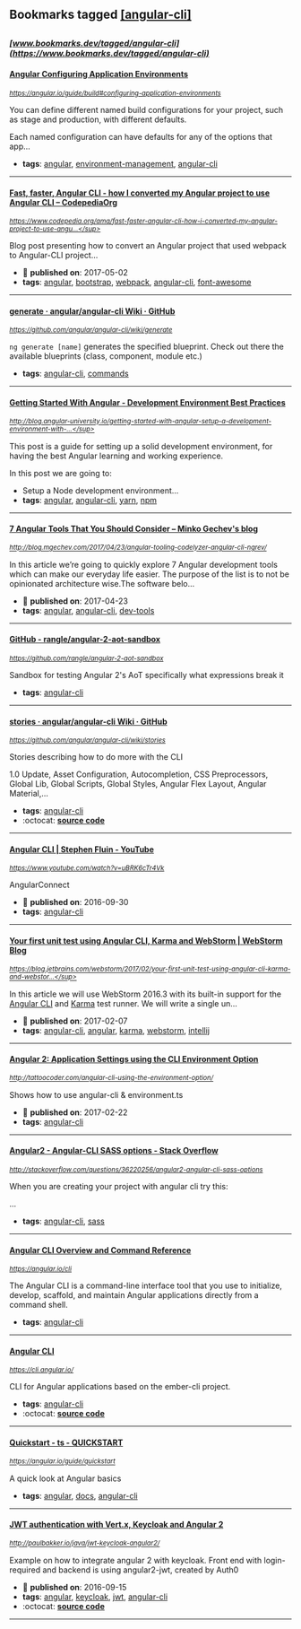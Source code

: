 ## Bookmarks tagged [[angular-cli]](https://www.bookmarks.dev/search?q=[angular-cli])

_<sup><sup>[www.bookmarks.dev/tagged/angular-cli](https://www.bookmarks.dev/tagged/angular-cli)</sup></sup>_
---
#### [Angular Configuring Application Environments](https://angular.io/guide/build#configuring-application-environments)
_<sup>https://angular.io/guide/build#configuring-application-environments</sup>_

You can define different named build configurations for your project, such as stage and production, with different defaults.

Each named configuration can have defaults for any of the options that app...
* **tags**: [angular](../tagged/angular.md), [environment-management](../tagged/environment-management.md), [angular-cli](../tagged/angular-cli.md)
---
#### [Fast, faster, Angular CLI - how I converted my Angular project to use Angular CLI – CodepediaOrg](https://www.codepedia.org/ama/fast-faster-angular-cli-how-i-converted-my-angular-project-to-use-angular-cli)
_<sup>https://www.codepedia.org/ama/fast-faster-angular-cli-how-i-converted-my-angular-project-to-use-angu...</sup>_

Blog post presenting how to convert an Angular project that used webpack to Angular-CLI project...
* :calendar: **published on**: 2017-05-02
* **tags**: [angular](../tagged/angular.md), [bootstrap](../tagged/bootstrap.md), [webpack](../tagged/webpack.md), [angular-cli](../tagged/angular-cli.md), [font-awesome](../tagged/font-awesome.md)
---
#### [generate · angular/angular-cli Wiki · GitHub](https://github.com/angular/angular-cli/wiki/generate)
_<sup>https://github.com/angular/angular-cli/wiki/generate</sup>_

`ng generate [name]` generates the specified blueprint. Check out there the available blueprints (class, component, module etc.)
* **tags**: [angular-cli](../tagged/angular-cli.md), [commands](../tagged/commands.md)
---
#### [Getting Started With Angular - Development Environment Best Practices](http://blog.angular-university.io/getting-started-with-angular-setup-a-development-environment-with-yarn-the-angular-cli-setup-an-ide/)
_<sup>http://blog.angular-university.io/getting-started-with-angular-setup-a-development-environment-with-...</sup>_

This post is a guide for setting up a solid development environment, for having the best Angular learning and working experience.

In this post we are going to:

* Setup a Node development environment...
* **tags**: [angular](../tagged/angular.md), [angular-cli](../tagged/angular-cli.md), [yarn](../tagged/yarn.md), [npm](../tagged/npm.md)
---
#### [7 Angular Tools That You Should Consider – Minko Gechev's blog](http://blog.mgechev.com/2017/04/23/angular-tooling-codelyzer-angular-cli-ngrev/)
_<sup>http://blog.mgechev.com/2017/04/23/angular-tooling-codelyzer-angular-cli-ngrev/</sup>_

In this article we’re going to quickly explore 7 Angular development tools which can make our everyday life easier. The purpose of the list is to not be opinionated architecture wise.The software belo...
* :calendar: **published on**: 2017-04-23
* **tags**: [angular](../tagged/angular.md), [angular-cli](../tagged/angular-cli.md), [dev-tools](../tagged/dev-tools.md)
---
#### [GitHub - rangle/angular-2-aot-sandbox](https://github.com/rangle/angular-2-aot-sandbox)
_<sup>https://github.com/rangle/angular-2-aot-sandbox</sup>_

Sandbox for testing Angular 2's AoT specifically what expressions break it
* **tags**: [angular-cli](../tagged/angular-cli.md)
---
#### [stories · angular/angular-cli Wiki · GitHub](https://github.com/angular/angular-cli/wiki/stories)
_<sup>https://github.com/angular/angular-cli/wiki/stories</sup>_

 Stories describing how to do more with the CLI

1.0 Update, Asset Configuration, Autocompletion, CSS Preprocessors, Global Lib, Global Scripts, Global Styles, Angular Flex Layout, Angular Material,...
* **tags**: [angular-cli](../tagged/angular-cli.md)
* :octocat: **[source code](https://github.com/angular/angular-cli/wiki/stories)**
---
#### [Angular CLI | Stephen Fluin - YouTube](https://www.youtube.com/watch?v=uBRK6cTr4Vk)
_<sup>https://www.youtube.com/watch?v=uBRK6cTr4Vk</sup>_

AngularConnect
* :calendar: **published on**: 2016-09-30
* **tags**: [angular-cli](../tagged/angular-cli.md)
---
#### [Your first unit test using Angular CLI, Karma and WebStorm | WebStorm Blog](https://blog.jetbrains.com/webstorm/2017/02/your-first-unit-test-using-angular-cli-karma-and-webstorm/)
_<sup>https://blog.jetbrains.com/webstorm/2017/02/your-first-unit-test-using-angular-cli-karma-and-webstor...</sup>_

In this article we will use WebStorm 2016.3 with its built-in support for the [Angular CLI](https://cli.angular.io/) and [Karma](https://karma-runner.github.io/) test runner. We will write a single un...
* :calendar: **published on**: 2017-02-07
* **tags**: [angular-cli](../tagged/angular-cli.md), [angular](../tagged/angular.md), [karma](../tagged/karma.md), [webstorm](../tagged/webstorm.md), [intellij](../tagged/intellij.md)
---
#### [Angular 2: Application Settings using the CLI Environment Option](http://tattoocoder.com/angular-cli-using-the-environment-option/)
_<sup>http://tattoocoder.com/angular-cli-using-the-environment-option/</sup>_

Shows how to use angular-cli & environment.ts
* :calendar: **published on**: 2017-02-22
* **tags**: [angular-cli](../tagged/angular-cli.md)
---
#### [Angular2 - Angular-CLI SASS options - Stack Overflow](http://stackoverflow.com/questions/36220256/angular2-angular-cli-sass-options)
_<sup>http://stackoverflow.com/questions/36220256/angular2-angular-cli-sass-options</sup>_

When you are creating your project with angular cli try this:

...
* **tags**: [angular-cli](../tagged/angular-cli.md), [sass](../tagged/sass.md)
---
#### [Angular CLI Overview and Command Reference](https://angular.io/cli)
_<sup>https://angular.io/cli</sup>_

The Angular CLI is a command-line interface tool that you use to initialize, develop, scaffold, and maintain Angular applications directly from a command shell.
* **tags**: [angular-cli](../tagged/angular-cli.md)
---
#### [Angular CLI](https://cli.angular.io/)
_<sup>https://cli.angular.io/</sup>_

CLI for Angular applications based on the ember-cli project.
* **tags**: [angular-cli](../tagged/angular-cli.md)
* :octocat: **[source code](https://github.com/angular/angular-cli)**
---
#### [Quickstart - ts - QUICKSTART](https://angular.io/guide/quickstart)
_<sup>https://angular.io/guide/quickstart</sup>_

A quick look at Angular basics
* **tags**: [angular](../tagged/angular.md), [docs](../tagged/docs.md), [angular-cli](../tagged/angular-cli.md)
---
#### [JWT authentication with Vert.x, Keycloak and Angular 2](http://paulbakker.io/java/jwt-keycloak-angular2/)
_<sup>http://paulbakker.io/java/jwt-keycloak-angular2/</sup>_

Example on how to integrate angular 2 with keycloak. Front end with login-required and backend is using angular2-jwt, created by Auth0
* :calendar: **published on**: 2016-09-15
* **tags**: [angular](../tagged/angular.md), [keycloak](../tagged/keycloak.md), [jwt](../tagged/jwt.md), [angular-cli](../tagged/angular-cli.md)
* :octocat: **[source code](https://github.com/paulbakker/vertx-angular2-keycloak-demo)**
---
